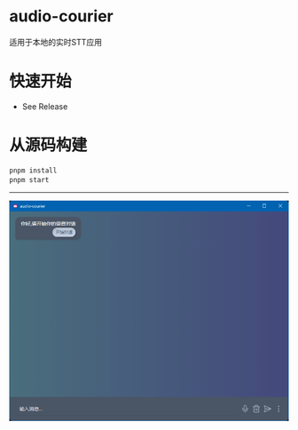 # audio-courier
适用于本地的实时STT应用


# 快速开始
- See Release

# 从源码构建
```bash
pnpm install
pnpm start
```


---
![img.png](img.png)
